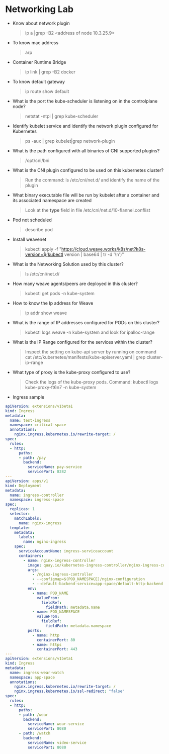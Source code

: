 # Networking Lab

* Know about network plugin
  > ip a |grep -B2 <address of node 10.3.25.9>
  
* To know mac address 
  > arp <node-address>
 
* Container Runtime Bridge
  > ip link | grep -B2 docker

* To know default gateway
  > ip route show default

* What is the port the kube-scheduler is listening on in the controlplane node?
  > netstat -ntpl | grep kube-scheduler 
 
* Identify kubelet service and identify the network plugin configured for Kubernetes
  > ps -aux | grep kubelet|grep network-plugin
 
* What is the path configured with all binaries of CNI supported plugins?
  > /opt/cni/bni
 
* What is the CNI plugin configured to be used on this kubernetes cluster?
  > Run the command: ls /etc/cni/net.d/ and identify the name of the plugin
  
* What binary executable file will be run by kubelet after a container and its associated namespace are created
  > Look at the **type** field in file /etc/cni/net.d/10-flannel.conflist
  
* Pod not scheduled 
  > describe pod
  
* Install weavenet
  > kubectl apply -f "https://cloud.weave.works/k8s/net?k8s-version=$(kubectl version | base64 | tr -d '\n')"
  
* What is the Networking Solution used by this cluster?
  > ls /etc/cni/net.d/
  
* How many weave agents/peers are deployed in this cluster?
  > kubectl get pods -n kube-system
  
* How to know the Ip address for Weave 
  > ip addr show weave 
  
* What is the range of IP addresses configured for PODs on this cluster?
  > kubectl logs <weave-pod-name> weave -n kube-system and look for ipalloc-range
  
* What is the IP Range configured for the services within the cluster?
  > Inspect the setting on kube-api server by running on command cat /etc/kubernetes/manifests/kube-apiserver.yaml | grep cluster-ip-range
  
* What type of proxy is the kube-proxy configured to use?
  > Check the logs of the kube-proxy pods. Command: kubectl logs kube-proxy-ft6n7 -n kube-system
  
  
* Ingress sample

```yaml
apiVersion: extensions/v1beta1
kind: Ingress
metadata:
  name: test-ingress
  namespace: critical-space
  annotations:
    nginx.ingress.kubernetes.io/rewrite-target: /
spec:
  rules:
  - http:
      paths:
      - path: /pay
        backend:
          serviceName: pay-service
          servicePort: 8282
---
apiVersion: apps/v1
kind: Deployment
metadata:
  name: ingress-controller
  namespace: ingress-space
spec:
  replicas: 1
  selector:
    matchLabels:
      name: nginx-ingress
  template:
    metadata:
      labels:
        name: nginx-ingress
    spec:
      serviceAccountName: ingress-serviceaccount
      containers:
        - name: nginx-ingress-controller
          image: quay.io/kubernetes-ingress-controller/nginx-ingress-controller:0.21.0
          args:
            - /nginx-ingress-controller
            - --configmap=$(POD_NAMESPACE)/nginx-configuration
            - --default-backend-service=app-space/default-http-backend
          env:
            - name: POD_NAME
              valueFrom:
                fieldRef:
                  fieldPath: metadata.name
            - name: POD_NAMESPACE
              valueFrom:
                fieldRef:
                  fieldPath: metadata.namespace
          ports:
            - name: http
              containerPort: 80
            - name: https
              containerPort: 443
---
apiVersion: extensions/v1beta1
kind: Ingress
metadata:
  name: ingress-wear-watch
  namespace: app-space
  annotations:
    nginx.ingress.kubernetes.io/rewrite-target: /
    nginx.ingress.kubernetes.io/ssl-redirect: "false"
spec:
  rules:
  - http:
      paths:
      - path: /wear
        backend:
          serviceName: wear-service
          servicePort: 8080
      - path: /watch
        backend:
          serviceName: video-service
          servicePort: 8080
  ```
